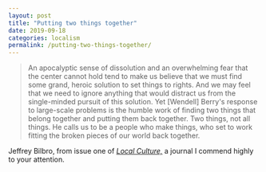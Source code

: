 ```yaml
---
layout: post
title: "Putting two things together"
date: 2019-09-18
categories: localism
permalink: /putting-two-things-together/
---
```


> An apocalyptic sense of dissolution and an overwhelming fear that the center cannot hold tend to make us believe that we must find some grand, heroic solution to set things to rights. And we may feel that we need to ignore anything that would distract us from the single-minded pursuit of this solution. Yet [Wendell] Berry's response to large-scale problems is the humble work of finding two things that belong together and putting them back together. Two things, not all things. He calls us to be a people who make things, who set to work fitting the broken pieces of our world back together.

Jeffrey Bilbro, from issue one of [*Local Culture,*](http://www.frontporchrepublic.com/local-culture/) a journal I commend highly to your attention.
